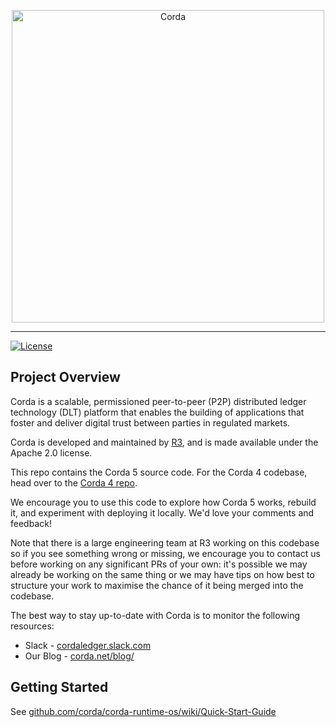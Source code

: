 <p align="center">
  <img src="https://corda.net/wp-content/uploads/2021/11/corda-logo.svg" alt="Corda" width="500">
</p>

---

[![License](https://img.shields.io/badge/License-Apache%202.0-blue.svg)](https://opensource.org/licenses/Apache-2.0)

<h2>Project Overview</h2>

Corda is a scalable, permissioned peer-to-peer (P2P) distributed ledger technology (DLT) platform that enables the building of applications that foster and deliver digital trust between parties in regulated markets.

Corda is developed and maintained by [R3](https://r3.com), and is made available under the Apache 2.0 license.

This repo contains the Corda 5 source code. For the Corda 4 codebase, head over to the [Corda 4 repo](https://github.com/corda/corda).

We encourage you to use this code to explore how Corda 5 works, rebuild it, and experiment with deploying it locally. We'd love your comments and feedback!

Note that there is a large engineering team at R3 working on this codebase so if you see something wrong or missing, we encourage you to contact us before working on any significant PRs of your own: it's possible we may already be working on the same thing or we may have tips on how best to structure your work to maximise the chance of it being merged into the codebase.

The best way to stay up-to-date with Corda is to monitor the following resources: 

 * Slack - [cordaledger.slack.com](https://cordaledger.slack.com)
 * Our Blog - [corda.net/blog/](https://www.corda.net/blog/)
  
<h2>Getting Started</h2>

See [github.com/corda/corda-runtime-os/wiki/Quick-Start-Guide](https://github.com/corda/corda-runtime-os/wiki/Quick-Start-Guide)
